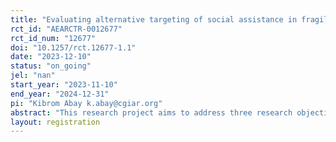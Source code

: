 ```yaml
---
title: "Evaluating alternative targeting of social assistance in fragile settings "
rct_id: "AEARCTR-0012677"
rct_id_num: "12677"
doi: "10.1257/rct.12677-1.1"
date: "2023-12-10"
status: "on_going"
jel: "nan"
start_year: "2023-11-10"
end_year: "2024-12-31"
pi: "Kibrom Abay k.abay@cgiar.org"
abstract: "This research project aims to address three research objectives. First, we aim to evaluate the performance of alternative targeting approaches including Proxy Means test (PMT), Community-Based Targeting (CBT) and Peer Targeting (PT) in fragile and conflict settings. We measure their relative performance in terms of identifying the poor. Second, we test the performance of alternative variants of community-based targeting approaches under different selection conditionalities and budget constraints. We evaluate the impact of alternative designs to CBT on the breadth and depth of social assistance transfers distributed to members of the community.  Third, we evaluate decision-making and negotiation processes in CBT when real incentives are involved and in the absence of actual cash transfers. "
layout: registration
---
```



